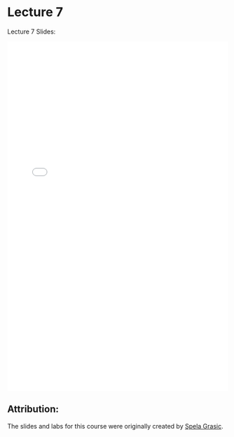 # Lecture 7

Lecture 7 Slides:

<iframe src="../.pdf" width="100%" height="800px" frameBorder="0"> </iframe>

## Attribution:

The slides and labs for this course were originally created by [Spela Grasic](https://ca.linkedin.com/in/spela-grasic).